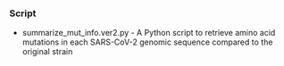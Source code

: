 ### **Script**
- summarize_mut_info.ver2.py - A Python script to retrieve amino acid mutations in each SARS-CoV-2 genomic sequence compared to the original strain
